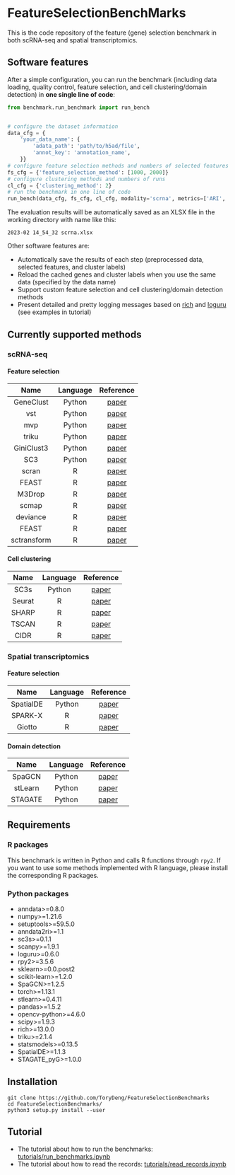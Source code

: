 # FeatureSelectionBenchMarks

This is the code repository of the feature (gene) selection benchmark in both scRNA-seq and spatial transcriptomics.

## Software features

After a simple configuration, you can run the benchmark (including data loading, quality control, feature selection, and cell clustering/domain detection) in **one single line of code**:

```python
from benchmark.run_benchmark import run_bench


# configure the dataset information
data_cfg = {
    'your_data_name': {
        'adata_path': 'path/to/h5ad/file',
        'annot_key': 'annotation_name',
    }}
# configure feature selection methods and numbers of selected features
fs_cfg = {'feature_selection_method': [1000, 2000]}
# configure clustering methods and numbers of runs
cl_cfg = {'clustering_method': 2}
# run the benchmark in one line of code
run_bench(data_cfg, fs_cfg, cl_cfg, modality='scrna', metrics=['ARI', 'NMI'])
```

The evaluation results will be automatically saved as an XLSX file in the working directory with name like this:

```text
2023-02 14_54_32 scrna.xlsx
```

Other software features are:

- Automatically save the results of each step (preprocessed data, selected features, and cluster labels)
- Reload the cached genes and cluster labels when you use the same data (specified by the data name)
- Support custom feature selection and cell clustering/domain detection methods
- Present detailed and pretty logging messages based on [rich](https://github.com/Textualize/rich) and [loguru](https://github.com/Delgan/loguru) (see examples in tutorial)

## Currently supported methods

### scRNA-seq

#### Feature selection

| Name  | Language | Reference |
| :---: | :---:    | :---:     |
| GeneClust | Python | [paper](https://doi.org/10.1093/bib/bbad042)
| vst   | Python   | [paper](https://doi.org/10.1016/j.cell.2019.05.031) |
| mvp   | Python   | [paper](https://www.nature.com/articles/nbt.3192) |
| triku | Python   | [paper](https://doi.org/10.1093/gigascience/giac017) |
| GiniClust3|Python| [paper](https://doi.org/10.1186/s12859-020-3482-1) |
| SC3   | Python        | [paper](https://doi.org/10.1038/nmeth.4236) |
| scran | R        | [paper](https://doi.org/10.1186/s13059-016-0947-7) |
| FEAST | R        | [paper](https://doi.org/10.1093/bib/bbab034) |
| M3Drop | R       | [paper](https://doi.org/10.1093/bioinformatics/bty1044) |
| scmap  | R        | [paper](https://doi.org/10.1038/nmeth.4644) |
| deviance    | R        | [paper](https://doi.org/10.1186/s13059-019-1861-6) |
| FEAST       | R        | [paper](https://doi.org/10.1093/bib/bbab034) |
| sctransform | R        | [paper](https://doi.org/10.1186/s13059-019-1874-1) |

#### Cell clustering

| Name  | Language | Reference |
| :---: | :---:    | :---:     |
| SC3s | Python  | [paper](https://doi.org/10.1186/s12859-022-05085-z) |
| Seurat | R       | [paper](https://doi.org/10.1016/j.cell.2021.04.048) |
| SHARP  | R       | [paper](http://www.genome.org/cgi/doi/10.1101/gr.254557.119) |
| TSCAN | R       | [paper](https://doi.org/10.1093/nar/gkw430) |
| CIDR | R       | [paper](https://doi.org/10.1186/s13059-017-1188-0) |


### Spatial transcriptomics
#### Feature selection

| Name  | Language | Reference |
| :---: | :---:    | :---:     |
| SpatialDE |Python| [paper](https://doi.org/10.1038/nmeth.4636v) |
| SPARK-X   |   R  | [paper](https://doi.org/10.1186/s13059-021-02404-0) |
| Giotto    |   R  | [paper](https://doi.org/10.1186/s13059-021-02286-2)

#### Domain detection

| Name  | Language | Reference |
| :---: | :---:    | :---:     |
| SpaGCN | Python  | [paper](https://doi.org/10.1038/s41592-021-01255-8) |
| stLearn | Python  | [paper](https://doi.org/10.1101/2020.05.31.125658) |
| STAGATE | Python  | [paper](https://doi.org/10.1038/s41467-022-29439-6) |

## Requirements

### R packages

This benchmark is written in Python and calls R functions through `rpy2`. If you want to use some methods implemented with R language, please install the corresponding R packages.

### Python packages

- anndata>=0.8.0
- numpy>=1.21.6
- setuptools>=59.5.0
- anndata2ri>=1.1
- sc3s>=0.1.1
- scanpy>=1.9.1
- loguru>=0.6.0
- rpy2>=3.5.6
- sklearn>=0.0.post2
- scikit-learn>=1.2.0
- SpaGCN>=1.2.5
- torch>=1.13.1
- stlearn>=0.4.11
- pandas>=1.5.2
- opencv-python>=4.6.0
- scipy>=1.9.3
- rich>=13.0.0
- triku>=2.1.4
- statsmodels>=0.13.5
- SpatialDE>=1.1.3
- STAGATE_pyG>=1.0.0

## Installation
```commandline
git clone https://github.com/ToryDeng/FeatureSelectionBenchmarks
cd FeatureSelectionBenchmarks/
python3 setup.py install --user
```

## Tutorial
- The tutorial about how to run the benchmarks: [tutorials/run_benchmarks.ipynb](https://github.com/ToryDeng/FeatureSelectionBenchmarks/blob/main/tutorials/run_benchmarks.ipynb)
- The tutorial about how to read the records: [tutorials/read_records.ipynb](https://github.com/ToryDeng/FeatureSelectionBenchmarks/blob/main/tutorials/read_records.ipynb)



